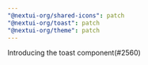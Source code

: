 ```yaml
---
"@nextui-org/shared-icons": patch
"@nextui-org/toast": patch
"@nextui-org/theme": patch
---
```


Introducing the toast component(#2560)

